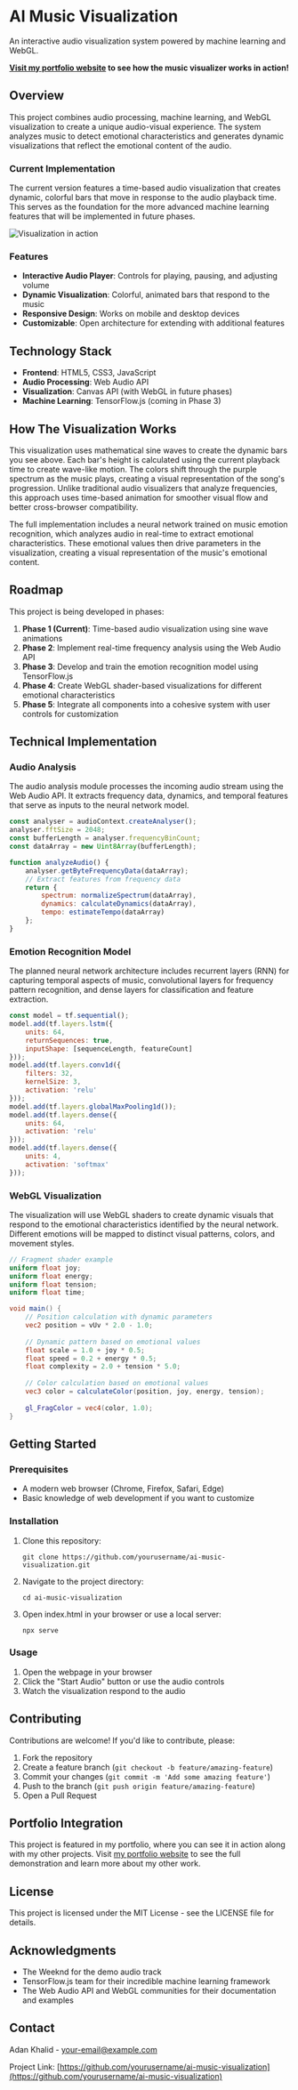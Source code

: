 # AI Music Visualization

An interactive audio visualization system powered by machine learning and WebGL.

**[Visit my portfolio website](https://your-portfolio-url.com) to see how the music visualizer works in action!**

## Overview

This project combines audio processing, machine learning, and WebGL visualization to create a unique audio-visual experience. The system analyzes music to detect emotional characteristics and generates dynamic visualizations that reflect the emotional content of the audio.

### Current Implementation

The current version features a time-based audio visualization that creates dynamic, colorful bars that move in response to the audio playback time. This serves as the foundation for the more advanced machine learning features that will be implemented in future phases.

![Visualization in action](images/visualization-screenshot.jpg)

### Features

- **Interactive Audio Player**: Controls for playing, pausing, and adjusting volume
- **Dynamic Visualization**: Colorful, animated bars that respond to the music
- **Responsive Design**: Works on mobile and desktop devices
- **Customizable**: Open architecture for extending with additional features

## Technology Stack

- **Frontend**: HTML5, CSS3, JavaScript
- **Audio Processing**: Web Audio API
- **Visualization**: Canvas API (with WebGL in future phases)
- **Machine Learning**: TensorFlow.js (coming in Phase 3)

## How The Visualization Works

This visualization uses mathematical sine waves to create the dynamic bars you see above. Each bar's height is calculated using the current playback time to create wave-like motion. The colors shift through the purple spectrum as the music plays, creating a visual representation of the song's progression. Unlike traditional audio visualizers that analyze frequencies, this approach uses time-based animation for smoother visual flow and better cross-browser compatibility.

The full implementation includes a neural network trained on music emotion recognition, which analyzes audio in real-time to extract emotional characteristics. These emotional values then drive parameters in the visualization, creating a visual representation of the music's emotional content.

## Roadmap

This project is being developed in phases:

1. **Phase 1 (Current)**: Time-based audio visualization using sine wave animations
2. **Phase 2**: Implement real-time frequency analysis using the Web Audio API
3. **Phase 3**: Develop and train the emotion recognition model using TensorFlow.js
4. **Phase 4**: Create WebGL shader-based visualizations for different emotional characteristics
5. **Phase 5**: Integrate all components into a cohesive system with user controls for customization

## Technical Implementation

### Audio Analysis

The audio analysis module processes the incoming audio stream using the Web Audio API. It extracts frequency data, dynamics, and temporal features that serve as inputs to the neural network model.

```javascript
const analyser = audioContext.createAnalyser();
analyser.fftSize = 2048;
const bufferLength = analyser.frequencyBinCount;
const dataArray = new Uint8Array(bufferLength);

function analyzeAudio() {
    analyser.getByteFrequencyData(dataArray);
    // Extract features from frequency data
    return {
        spectrum: normalizeSpectrum(dataArray),
        dynamics: calculateDynamics(dataArray),
        tempo: estimateTempo(dataArray)
    };
}
```

### Emotion Recognition Model

The planned neural network architecture includes recurrent layers (RNN) for capturing temporal aspects of music, convolutional layers for frequency pattern recognition, and dense layers for classification and feature extraction.

```javascript
const model = tf.sequential();
model.add(tf.layers.lstm({
    units: 64,
    returnSequences: true,
    inputShape: [sequenceLength, featureCount]
}));
model.add(tf.layers.conv1d({
    filters: 32,
    kernelSize: 3,
    activation: 'relu'
}));
model.add(tf.layers.globalMaxPooling1d());
model.add(tf.layers.dense({
    units: 64,
    activation: 'relu'
}));
model.add(tf.layers.dense({
    units: 4,
    activation: 'softmax'
}));
```

### WebGL Visualization

The visualization will use WebGL shaders to create dynamic visuals that respond to the emotional characteristics identified by the neural network. Different emotions will be mapped to distinct visual patterns, colors, and movement styles.

```glsl
// Fragment shader example
uniform float joy;
uniform float energy;
uniform float tension;
uniform float time;

void main() {
    // Position calculation with dynamic parameters
    vec2 position = vUv * 2.0 - 1.0;
    
    // Dynamic pattern based on emotional values
    float scale = 1.0 + joy * 0.5;
    float speed = 0.2 + energy * 0.5;
    float complexity = 2.0 + tension * 5.0;
    
    // Color calculation based on emotional values
    vec3 color = calculateColor(position, joy, energy, tension);
    
    gl_FragColor = vec4(color, 1.0);
}
```

## Getting Started

### Prerequisites

- A modern web browser (Chrome, Firefox, Safari, Edge)
- Basic knowledge of web development if you want to customize

### Installation

1. Clone this repository:
   ```
   git clone https://github.com/yourusername/ai-music-visualization.git
   ```

2. Navigate to the project directory:
   ```
   cd ai-music-visualization
   ```

3. Open index.html in your browser or use a local server:
   ```
   npx serve
   ```

### Usage

1. Open the webpage in your browser
2. Click the "Start Audio" button or use the audio controls
3. Watch the visualization respond to the audio

## Contributing

Contributions are welcome! If you'd like to contribute, please:

1. Fork the repository
2. Create a feature branch (`git checkout -b feature/amazing-feature`)
3. Commit your changes (`git commit -m 'Add some amazing feature'`)
4. Push to the branch (`git push origin feature/amazing-feature`)
5. Open a Pull Request

## Portfolio Integration

This project is featured in my portfolio, where you can see it in action along with my other projects. Visit [my portfolio website](https://your-portfolio-url.com) to see the full demonstration and learn more about my other work.

## License

This project is licensed under the MIT License - see the LICENSE file for details.

## Acknowledgments

- The Weeknd for the demo audio track
- TensorFlow.js team for their incredible machine learning framework
- The Web Audio API and WebGL communities for their documentation and examples

## Contact

Adan Khalid - [your-email@example.com](mailto:your-email@example.com)

Project Link: [https://github.com/yourusername/ai-music-visualization](https://github.com/yourusername/ai-music-visualization) 